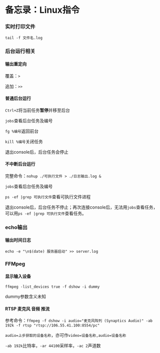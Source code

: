 # 备忘录：Linux指令

### 实时打印文件

`tail -f 文件名.log`



### 后台运行相关

#### 输出重定向

覆盖：`>`

追加：`>>`

#### 普通后台运行

`Ctrl+Z`将当前任务**暂停**并移至后台

`jobs`查看后台任务及编号

`fg %编号`返回前台

`kill %编号`关闭任务



退出console后，后台任务会停止



#### 不中断后台运行

完整命令：`nohup ./可执行文件 > ./日志输出.log &`

`jobs`查看后台任务及编号

` ps -ef |grep 可执行文件 `查看可执行文件进程

退出console后，后台任务不停止；再次连接console后，无法用`jobs`查看任务，可以用` ps -ef |grep 可执行文件 `查看任务。



### echo输出

#### 输出时间日志

`echo -e "\n$(date) 服务器启动" >> server.log`



### FFMpeg

#### 显示输入设备

`ffmpeg -list_devices true -f dshow -i dummy`

dummy参数含义未知



#### RTSP 麦克风 音频 推流

参考命令：`ffmpeg -f dshow -i audio="麦克风阵列 (Synaptics Audio)" -ab 192k -f rtsp "rtsp://106.55.41.100:8554/pc"`

`audio=上步获取的设备名称`，亦可作`video=设备名称,audio=设备名称`

`-ab 192k`比特率，`-ar 44100`采样率，`-ac 2`声道数










